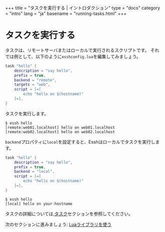 +++
title = "タスクを実行する | イントロダクション"
type = "docs"
category = "intro"
lang = "ja"
basename = "running-tasks.html"
+++

# タスクを実行する

タスクは、リモートサーバまたはローカルで実行されるスクリプトです。
それでは例として、以下のように`esshconfig.lua`を編集してみましょう。

~~~lua
task "hello" {
    description = "say hello",
    prefix = true,
    backend = "remote",
    targets = "web",
    script = [=[
        echo "hello on $(hostname)"
    ]=],
}
~~~

タスクを実行します。

~~~
$ essh hello
[remote:web01.localhost] hello on web01.localhost
[remote:web02.localhost] hello on web02.localhost
~~~

`backend`プロパティに`local`を設定すると、Esshはローカルでタスクを実行します。

~~~lua
task "hello" {
    description = "say hello",
    prefix = true,
    backend = "local",
    script = [=[
        echo "hello on $(hostname)"
    ]=],
}
~~~

~~~
$ essh hello
[local] hello on your-hostname
~~~

タスクの詳細については,[タスク](/docs/ja/tasks.html)セクションを参照してください。

次のセクションに進みましょう: [Luaライブラリを使う](using-lua-libraries.html)
